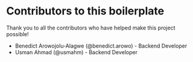 # Contributors to this boilerplate

Thank you to all the contributors who have helped make this project possible!

- Benedict Arowojolu-Alagwe (@benedict.arowo) - Backend Developer
- Usman Ahmad (@usmahm) - Backend Developer
